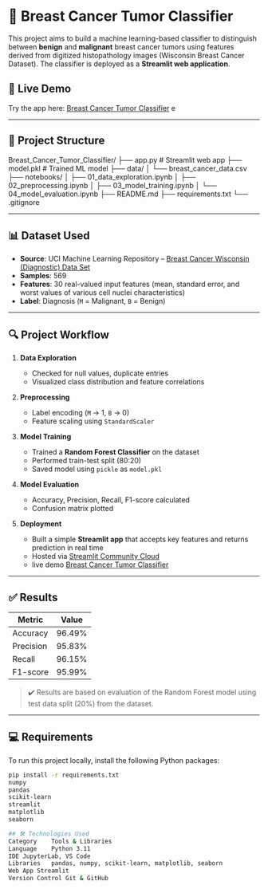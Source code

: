 # 🧬 Breast Cancer Tumor Classifier

This project aims to build a machine learning-based classifier to distinguish between **benign** and **malignant** breast cancer tumors using features derived from digitized histopathology images (Wisconsin Breast Cancer Dataset). The classifier is deployed as a **Streamlit web application**.

## 🚀 Live Demo
Try the app here: [Breast Cancer Tumor Classifier](https://breastcancertumorclassifier-qezewv5pqknpw4fitspg5k.streamlit.app/)
e

---

## 📁 Project Structure

Breast_Cancer_Tumor_Classifier/
├── app.py # Streamlit web app
├── model.pkl # Trained ML model
├── data/
│ └── breast_cancer_data.csv
├── notebooks/
│ ├── 01_data_exploration.ipynb
│ ├── 02_preprocessing.ipynb
│ ├── 03_model_training.ipynb
│ └── 04_model_evaluation.ipynb
├── README.md
├── requirements.txt
└── .gitignore

---

## 📊 Dataset Used

- **Source**: UCI Machine Learning Repository – [Breast Cancer Wisconsin (Diagnostic) Data Set](https://archive.ics.uci.edu/ml/datasets/Breast+Cancer+Wisconsin+(Diagnostic))
- **Samples**: 569
- **Features**: 30 real-valued input features (mean, standard error, and worst values of various cell nuclei characteristics)
- **Label**: Diagnosis (`M` = Malignant, `B` = Benign)

---

## 🔍 Project Workflow

1. **Data Exploration**
   - Checked for null values, duplicate entries
   - Visualized class distribution and feature correlations

2. **Preprocessing**
   - Label encoding (`M` → 1, `B` → 0)
   - Feature scaling using `StandardScaler`

3. **Model Training**
   - Trained a **Random Forest Classifier** on the dataset
   - Performed train-test split (80:20)
   - Saved model using `pickle` as `model.pkl`

4. **Model Evaluation**
   - Accuracy, Precision, Recall, F1-score calculated
   - Confusion matrix plotted

5. **Deployment**
   - Built a simple **Streamlit app** that accepts key features and returns prediction in real time
   - Hosted via [Streamlit Community Cloud](https://streamlit.io/cloud)
   - live demo [Breast Cancer Tumor Classifier](https://breastcancertumorclassifier-qezewv5pqknpw4fitspg5k.streamlit.app/)

---

## ✅ Results

| Metric        | Value   |
|---------------|---------|
| Accuracy       | 96.49%  |
| Precision      | 95.83%  |
| Recall         | 96.15%  |
| F1-score       | 95.99%  |

> ✔️ Results are based on evaluation of the Random Forest model using test data split (20%) from the dataset.

---

## 💻 Requirements

To run this project locally, install the following Python packages:

```bash
pip install -r requirements.txt
numpy
pandas
scikit-learn
streamlit
matplotlib
seaborn

## 🛠️ Technologies Used
Category	Tools & Libraries
Language	Python 3.11
IDE	JupyterLab, VS Code
Libraries	pandas, numpy, scikit-learn, matplotlib, seaborn
Web App	Streamlit
Version Control	Git & GitHub
